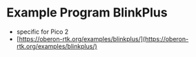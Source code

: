 # Example Program BlinkPlus

* specific for Pico 2
* [https://oberon-rtk.org/examples/blinkplus/](https://oberon-rtk.org/examples/blinkplus/)
